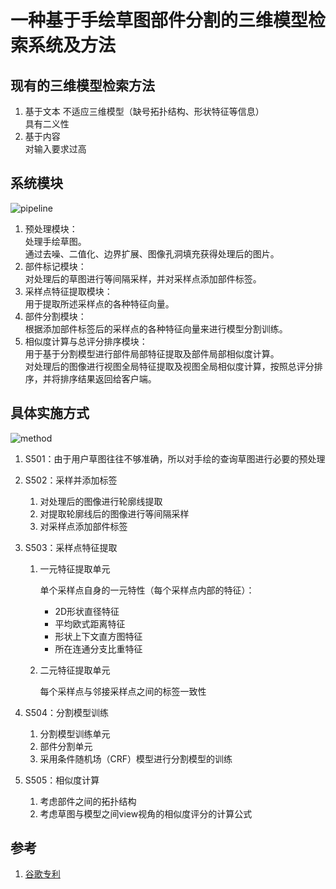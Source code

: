 # 一种基于手绘草图部件分割的三维模型检索系统及方法

## 现有的三维模型检索方法
1. 基于文本
    不适应三维模型（缺号拓扑结构、形状特征等信息）  
    具有二义性  
2. 基于内容  
    对输入要求过高  

## 系统模块

![pipeline](D:\github\SE340-HCI\开题\资料\assets\cn-2.png)

1. 预处理模块：  
  处理手绘草图。  
  通过去噪、二值化、边界扩展、图像孔洞填充获得处理后的图片。  
2. 部件标记模块：  
  对处理后的草图进行等间隔采样，并对采样点添加部件标签。
3. 采样点特征提取模块：  
  用于提取所述采样点的各种特征向量。  
4. 部件分割模块：  
  根据添加部件标签后的采样点的各种特征向量来进行模型分割训练。  
5. 相似度计算与总评分排序模块：  
  用于基于分割模型进行部件局部特征提取及部件局部相似度计算。  
  对处理后的图像进行视图全局特征提取及视图全局相似度计算，按照总评分排序，并将排序结果返回给客户端。

## 具体实施方式

![method](D:\github\SE340-HCI\开题\资料\assets\cn-1.png)

1. S501：由于用户草图往往不够准确，所以对手绘的查询草图进行必要的预处理

2. S502：采样并添加标签

   1. 对处理后的图像进行轮廓线提取
   2. 对提取轮廓线后的图像进行等间隔采样
   3. 对采样点添加部件标签

3. S503：采样点特征提取

   1. 一元特征提取单元

      单个采样点自身的一元特性（每个采样点内部的特征）：

      * 2D形状直径特征
      * 平均欧式距离特征
      * 形状上下文直方图特征
      * 所在连通分支比重特征

   2. 二元特征提取单元

      每个采样点与邻接采样点之间的标签一致性

4. S504：分割模型训练

   1. 分割模型训练单元
   2. 部件分割单元
   3. 采用条件随机场（CRF）模型进行分割模型的训练

5. S505：相似度计算

   1. 考虑部件之间的拓扑结构
   2. 考虑草图与模型之间view视角的相似度评分的计算公式

## 参考

1. [谷歌专利](https://patents.google.com/patent/CN104850633A/zh)